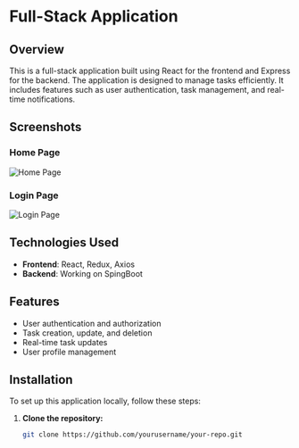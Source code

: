 # Full-Stack Application

## Overview

This is a full-stack application built using React for the frontend and Express for the backend. The application is designed to manage tasks efficiently. It includes features such as user authentication, task management, and real-time notifications.

## Screenshots

### Home Page

![Home Page](![image](https://github.com/user-attachments/assets/a0999af3-d88c-4e8d-9a3d-2fe2b8971be2)
)

### Login Page

![Login Page](![image](https://github.com/user-attachments/assets/21392229-1450-4052-813a-153714fd5006)
)

## Technologies Used

- **Frontend**: React, Redux, Axios
- **Backend**: Working on SpingBoot

## Features

- User authentication and authorization
- Task creation, update, and deletion
- Real-time task updates
- User profile management

## Installation

To set up this application locally, follow these steps:

1. **Clone the repository:**

   ```bash
   git clone https://github.com/yourusername/your-repo.git
